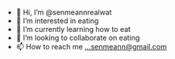 - 👋 Hi, I’m @senmeannrealwat
- 👀 I’m interested in eating
- 🌱 I’m currently learning how to eat
- 💞️ I’m looking to collaborate on eating
- 📫 How to reach me ...senmeann@gmail.com

<!---
senmeannrealwat/senmeannrealwat is a ✨ special ✨ repository because its `README.md` (this file) appears on your GitHub profile.
You can click the Preview link to take a look at your changes.
--->

